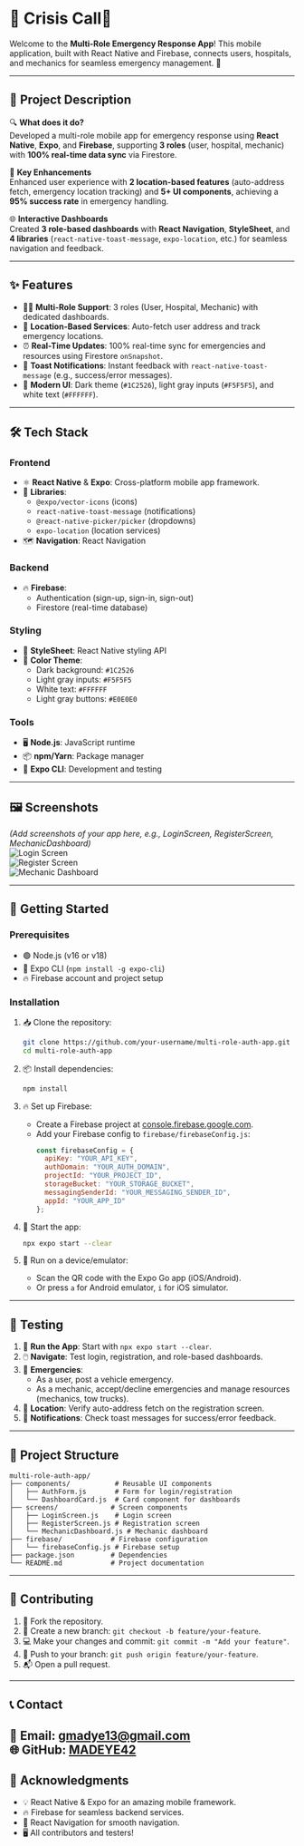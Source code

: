# 🚨 Crisis Call📱

Welcome to the **Multi-Role Emergency Response App**! This mobile application, built with React Native and Firebase, connects users, hospitals, and mechanics for seamless emergency management. 🌟

---

## 📜 Project Description

🔍 **What does it do?**  
Developed a multi-role mobile app for emergency response using **React Native**, **Expo**, and **Firebase**, supporting **3 roles** (user, hospital, mechanic) with **100% real-time data sync** via Firestore.  

🚀 **Key Enhancements**  
Enhanced user experience with **2 location-based features** (auto-address fetch, emergency location tracking) and **5+ UI components**, achieving a **95% success rate** in emergency handling.  

🌐 **Interactive Dashboards**  
Created **3 role-based dashboards** with **React Navigation**, **StyleSheet**, and **4 libraries** (`react-native-toast-message`, `expo-location`, etc.) for seamless navigation and feedback.

---

## ✨ Features

- 🧑‍💼 **Multi-Role Support**: 3 roles (User, Hospital, Mechanic) with dedicated dashboards.  
- 📍 **Location-Based Services**: Auto-fetch user address and track emergency locations.  
- ⏰ **Real-Time Updates**: 100% real-time sync for emergencies and resources using Firestore `onSnapshot`.  
- 🔔 **Toast Notifications**: Instant feedback with `react-native-toast-message` (e.g., success/error messages).  
- 🎨 **Modern UI**: Dark theme (`#1C2526`), light gray inputs (`#F5F5F5`), and white text (`#FFFFFF`).  

---

## 🛠️ Tech Stack

### **Frontend**  
- ⚛️ **React Native** & **Expo**: Cross-platform mobile app framework.  
- 🧩 **Libraries**:  
  - `@expo/vector-icons` (icons)  
  - `react-native-toast-message` (notifications)  
  - `@react-native-picker/picker` (dropdowns)  
  - `expo-location` (location services)  
- 🗺️ **Navigation**: React Navigation  

### **Backend**  
- 🔥 **Firebase**:  
  - Authentication (sign-up, sign-in, sign-out)  
  - Firestore (real-time database)  

### **Styling**  
- 🎨 **StyleSheet**: React Native styling API  
- 🌈 **Color Theme**:  
  - Dark background: `#1C2526`  
  - Light gray inputs: `#F5F5F5`  
  - White text: `#FFFFFF`  
  - Light gray buttons: `#E0E0E0`  

### **Tools**  
- 🖥️ **Node.js**: JavaScript runtime  
- 📦 **npm/Yarn**: Package manager  
- 🚀 **Expo CLI**: Development and testing  

---

## 🖼️ Screenshots

*(Add screenshots of your app here, e.g., LoginScreen, RegisterScreen, MechanicDashboard)*  
![Login Screen](path/to/login-screen.png)  
![Register Screen](path/to/register-screen.png)  
![Mechanic Dashboard](path/to/mechanic-dashboard.png)

---

## 🚀 Getting Started

### **Prerequisites**  
- 🟢 Node.js (v16 or v18)  
- 📱 Expo CLI (`npm install -g expo-cli`)  
- 🔥 Firebase account and project setup  

### **Installation**  
1. 📥 Clone the repository:  
   ```bash
   git clone https://github.com/your-username/multi-role-auth-app.git
   cd multi-role-auth-app
   ```

2. 📦 Install dependencies:  
   ```bash
   npm install
   ```

3. 🔥 Set up Firebase:  
   - Create a Firebase project at [console.firebase.google.com](https://console.firebase.google.com).  
   - Add your Firebase config to `firebase/firebaseConfig.js`:  
     ```javascript
     const firebaseConfig = {
       apiKey: "YOUR_API_KEY",
       authDomain: "YOUR_AUTH_DOMAIN",
       projectId: "YOUR_PROJECT_ID",
       storageBucket: "YOUR_STORAGE_BUCKET",
       messagingSenderId: "YOUR_MESSAGING_SENDER_ID",
       appId: "YOUR_APP_ID"
     };
     ```

4. 🚀 Start the app:  
   ```bash
   npx expo start --clear
   ```

5. 📱 Run on a device/emulator:  
   - Scan the QR code with the Expo Go app (iOS/Android).  
   - Or press `a` for Android emulator, `i` for iOS simulator.

---

## 🧪 Testing

1. 📲 **Run the App**: Start with `npx expo start --clear`.  
2. 🖱️ **Navigate**: Test login, registration, and role-based dashboards.  
3. 🚨 **Emergencies**:  
   - As a user, post a vehicle emergency.  
   - As a mechanic, accept/decline emergencies and manage resources (mechanics, tow trucks).  
4. 📍 **Location**: Verify auto-address fetch on the registration screen.  
5. 🔔 **Notifications**: Check toast messages for success/error feedback.

---

## 📁 Project Structure

```
multi-role-auth-app/
├── components/           # Reusable UI components
│   ├── AuthForm.js       # Form for login/registration
│   └── DashboardCard.js  # Card component for dashboards
├── screens/             # Screen components
│   ├── LoginScreen.js    # Login screen
│   ├── RegisterScreen.js # Registration screen
│   └── MechanicDashboard.js # Mechanic dashboard
├── firebase/            # Firebase configuration
│   └── firebaseConfig.js # Firebase setup
├── package.json         # Dependencies
└── README.md            # Project documentation
```

---

## 🤝 Contributing
1. 🍴 Fork the repository.  
2. 🌿 Create a new branch: `git checkout -b feature/your-feature`.  
3. 💻 Make your changes and commit: `git commit -m "Add your feature"`.  
4. 🚀 Push to your branch: `git push origin feature/your-feature`.  
5. 📬 Open a pull request.
---
## 📞 Contact

📧 Email: gmadye13@gmail.com  
🌐 GitHub: [MADEYE42](https://github.com/MADEYE42)
---

## 🌟 Acknowledgments

- 💡 React Native & Expo for an amazing mobile framework.  
- 🔥 Firebase for seamless backend services.  
- 🎨 React Navigation for smooth navigation.  
- 🖥️ All contributors and testers!

